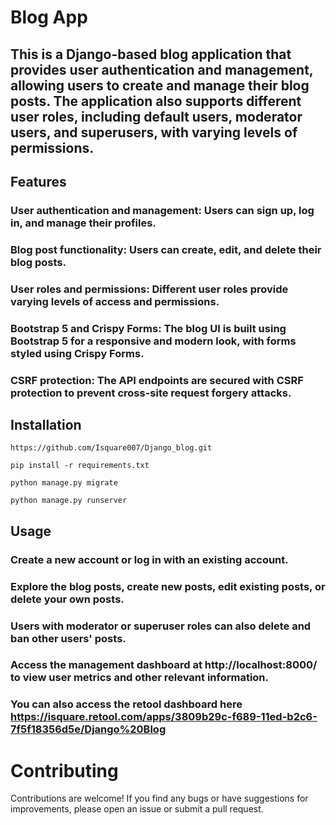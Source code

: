 # Blog App

## This is a Django-based blog application that provides user authentication and management, allowing users to create and manage their blog posts. The application also supports different user roles, including default users, moderator users, and superusers, with varying levels of permissions.

## Features
### User authentication and management: Users can sign up, log in, and manage their profiles.
### Blog post functionality: Users can create, edit, and delete their blog posts.
### User roles and permissions: Different user roles provide varying levels of access and permissions.
### Bootstrap 5 and Crispy Forms: The blog UI is built using Bootstrap 5 for a responsive and modern look, with forms styled using Crispy Forms.
### CSRF protection: The API endpoints are secured with CSRF protection to prevent cross-site request forgery attacks.

## Installation
```Clone the repository:
https://github.com/Isquare007/Django_blog.git
```

```Install the dependencies:
pip install -r requirements.txt
```

```Create the database:
python manage.py migrate
```

```Start the development server:
python manage.py runserver
```

## Usage

### Create a new account or log in with an existing account.
### Explore the blog posts, create new posts, edit existing posts, or delete your own posts.
### Users with moderator or superuser roles can also delete and ban other users' posts.
### Access the management dashboard at http://localhost:8000/ to view user metrics and other relevant information.
### You can also access the retool dashboard here https://isquare.retool.com/apps/3809b29c-f689-11ed-b2c6-7f5f18356d5e/Django%20Blog

# Contributing

Contributions are welcome! If you find any bugs or have suggestions for improvements, please open an issue or submit a pull request.
